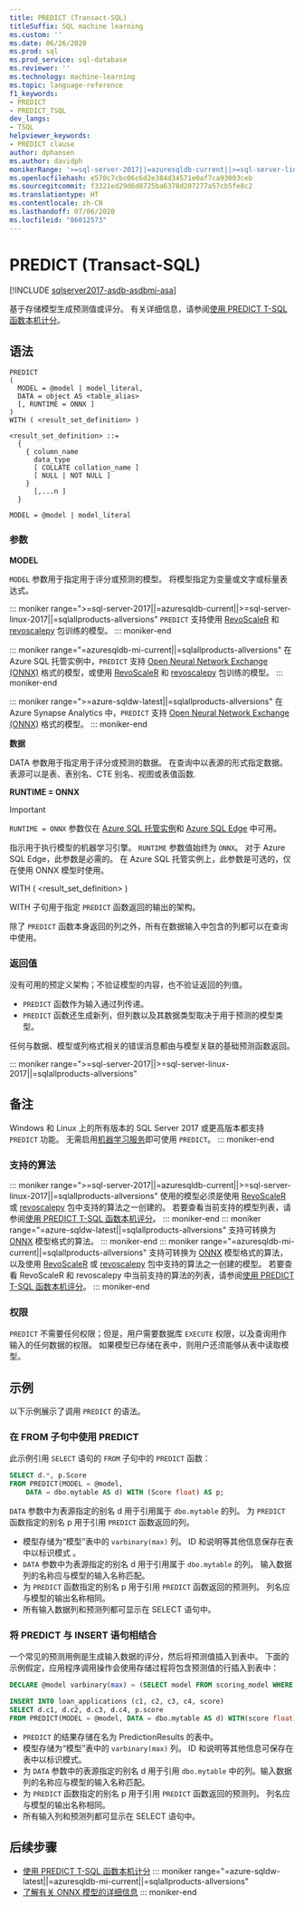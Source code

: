 ```yaml
---
title: PREDICT (Transact-SQL)
titleSuffix: SQL machine learning
ms.custom: ''
ms.date: 06/26/2020
ms.prod: sql
ms.prod_service: sql-database
ms.reviewer: ''
ms.technology: machine-learning
ms.topic: language-reference
f1_keywords:
- PREDICT
- PREDICT_TSQL
dev_langs:
- TSQL
helpviewer_keywords:
- PREDICT clause
author: dphansen
ms.author: davidph
monikerRange: '>=sql-server-2017||=azuresqldb-current||>=sql-server-linux-2017||=azuresqldb-mi-current||=azure-sqldw-latest||=sqlallproducts-allversions'
ms.openlocfilehash: e570c7cbc06c6d2e384d34571e0af7ca93003ceb
ms.sourcegitcommit: f3321ed29d6d8725ba6378d207277a57cb5fe8c2
ms.translationtype: HT
ms.contentlocale: zh-CN
ms.lasthandoff: 07/06/2020
ms.locfileid: "86012573"
---
```

# <a name="predict-transact-sql"></a>PREDICT (Transact-SQL)

[!INCLUDE [sqlserver2017-asdb-asdbmi-asa](../../includes/applies-to-version/sqlserver2017-asdb-asdbmi-asa.md)]

基于存储模型生成预测值或评分。 有关详细信息，请参阅[使用 PREDICT T-SQL 函数本机计分](../../machine-learning/predictions/native-scoring-predict-transact-sql.md)。

## <a name="syntax"></a>语法

```syntaxsql
PREDICT  
(  
  MODEL = @model | model_literal,  
  DATA = object AS <table_alias>
  [, RUNTIME = ONNX ]
)  
WITH ( <result_set_definition> )  

<result_set_definition> ::=  
  {  
    { column_name  
      data_type  
      [ COLLATE collation_name ]  
      [ NULL | NOT NULL ]  
    }  
      [,...n ]  
  }  

MODEL = @model | model_literal  
```

### <a name="arguments"></a>参数

**MODEL**

`MODEL` 参数用于指定用于评分或预测的模型。 将模型指定为变量或文字或标量表达式。

::: moniker range=">=sql-server-2017||=azuresqldb-current||>=sql-server-linux-2017||=sqlallproducts-allversions"
`PREDICT` 支持使用 [RevoScaleR](../../machine-learning/r/ref-r-revoscaler.md) 和 [revoscalepy](../../machine-learning/python/ref-py-revoscalepy.md) 包训练的模型。
::: moniker-end

::: moniker range="=azuresqldb-mi-current||=sqlallproducts-allversions"
在 Azure SQL 托管实例中，`PREDICT` 支持 [Open Neural Network Exchange (ONNX)](https://onnx.ai/get-started.html) 格式的模型，或使用 [RevoScaleR](../../machine-learning/r/ref-r-revoscaler.md) 和 [revoscalepy](../../machine-learning/python/ref-py-revoscalepy.md) 包训练的模型。
::: moniker-end

::: moniker range=">=azure-sqldw-latest||=sqlallproducts-allversions"
在 Azure Synapse Analytics 中，`PREDICT` 支持 [Open Neural Network Exchange (ONNX)](https://onnx.ai/get-started.html) 格式的模型。
::: moniker-end

**数据**

DATA 参数用于指定用于评分或预测的数据。 在查询中以表源的形式指定数据。 表源可以是表、表别名、CTE 别名、视图或表值函数.

**RUNTIME = ONNX**

> [!IMPORTANT]
> `RUNTIME = ONNX` 参数仅在 [Azure SQL 托管实例](/azure/azure-sql/managed-instance/machine-learning-services-overview)和 [Azure SQL Edge](/azure/sql-database-edge/onnx-overview) 中可用。

指示用于执行模型的机器学习引擎。 `RUNTIME` 参数值始终为 `ONNX`。 对于 Azure SQL Edge，此参数是必需的。 在 Azure SQL 托管实例上，此参数是可选的，仅在使用 ONNX 模型时使用。

WITH ( <result_set_definition> )

WITH 子句用于指定 `PREDICT` 函数返回的输出的架构。

除了 `PREDICT` 函数本身返回的列之外，所有在数据输入中包含的列都可以在查询中使用。

### <a name="return-values"></a>返回值

没有可用的预定义架构；不验证模型的内容，也不验证返回的列值。

- `PREDICT` 函数作为输入通过列传递。
- `PREDICT` 函数还生成新列，但列数以及其数据类型取决于用于预测的模型类型。

任何与数据、模型或列格式相关的错误消息都由与模型关联的基础预测函数返回。

::: moniker range=">=sql-server-2017||>=sql-server-linux-2017||=sqlallproducts-allversions"
## <a name="remarks"></a>备注

Windows 和 Linux 上的所有版本的 SQL Server 2017 或更高版本都支持 `PREDICT` 功能。 无需启用[机器学习服务](../../machine-learning/sql-server-machine-learning-services.md)即可使用 `PREDICT`。
::: moniker-end

### <a name="supported-algorithms"></a>支持的算法

::: moniker range=">=sql-server-2017||=azuresqldb-current||>=sql-server-linux-2017||=sqlallproducts-allversions"
使用的模型必须是使用 [RevoScaleR](../../machine-learning/r/ref-r-revoscaler.md) 或 [revoscalepy](../../machine-learning/python/ref-py-revoscalepy.md) 包中支持的算法之一创建的。 若要查看当前支持的模型列表，请参阅[使用 PREDICT T-SQL 函数本机评分](../../machine-learning/predictions/native-scoring-predict-transact-sql.md)。
::: moniker-end
::: moniker range="=azure-sqldw-latest||=sqlallproducts-allversions"
支持可转换为 [ONNX](https://onnx.ai/) 模型格式的算法。
::: moniker-end
::: moniker range="=azuresqldb-mi-current||=sqlallproducts-allversions"
支持可转换为 [ONNX](https://onnx.ai/) 模型格式的算法，以及使用 [RevoScaleR](../../machine-learning/r/ref-r-revoscaler.md) 或 [revoscalepy](../../machine-learning/python/ref-py-revoscalepy.md) 包中支持的算法之一创建的模型。 若要查看 RevoScaleR 和 revoscalepy 中当前支持的算法的列表，请参阅[使用 PREDICT T-SQL 函数本机评分](../../machine-learning/predictions/native-scoring-predict-transact-sql.md)。
::: moniker-end

### <a name="permissions"></a>权限

`PREDICT` 不需要任何权限；但是，用户需要数据库 `EXECUTE` 权限，以及查询用作输入的任何数据的权限。 如果模型已存储在表中，则用户还须能够从表中读取模型。

## <a name="examples"></a>示例

以下示例展示了调用 `PREDICT` 的语法。

### <a name="using-predict-in-a-from-clause"></a>在 FROM 子句中使用 PREDICT

此示例引用 `SELECT` 语句的 `FROM` 子句中的 `PREDICT` 函数：

```sql
SELECT d.*, p.Score
FROM PREDICT(MODEL = @model,
    DATA = dbo.mytable AS d) WITH (Score float) AS p;
```

`DATA` 参数中为表源指定的别名 d 用于引用属于 `dbo.mytable` 的列。 为 `PREDICT` 函数指定的别名 p 用于引用 `PREDICT` 函数返回的列。

- 模型存储为“模型”表中的 `varbinary(max)` 列。 ID 和说明等其他信息保存在表中以标识模式 。
- `DATA` 参数中为表源指定的别名 d 用于引用属于 `dbo.mytable` 的列。 输入数据列的名称应与模型的输入名称匹配。
- 为 `PREDICT` 函数指定的别名 p 用于引用 `PREDICT` 函数返回的预测列。 列名应与模型的输出名称相同。
- 所有输入数据列和预测列都可显示在 SELECT 语句中。

### <a name="combining-predict-with-an-insert-statement"></a>将 PREDICT 与 INSERT 语句相结合

一个常见的预测用例是生成输入数据的评分，然后将预测值插入到表中。 下面的示例假定，应用程序调用操作会使用存储过程将包含预测值的行插入到表中：

```sql
DECLARE @model varbinary(max) = (SELECT model FROM scoring_model WHERE model_name = 'ScoringModelV1');

INSERT INTO loan_applications (c1, c2, c3, c4, score)
SELECT d.c1, d.c2, d.c3, d.c4, p.score
FROM PREDICT(MODEL = @model, DATA = dbo.mytable AS d) WITH(score float) AS p;
```

- `PREDICT` 的结果存储在名为 PredictionResults 的表中。 
- 模型存储为“模型”表中的 `varbinary(max)` 列。 ID 和说明等其他信息可保存在表中以标识模式。
- 为 `DATA` 参数中的表源指定的别名 d 用于引用 `dbo.mytable` 中的列。输入数据列的名称应与模型的输入名称匹配。
- 为 `PREDICT` 函数指定的别名 p 用于引用 `PREDICT` 函数返回的预测列。 列名应与模型的输出名称相同。
- 所有输入列和预测列都可显示在 SELECT 语句中。

## <a name="next-steps"></a>后续步骤

- [使用 PREDICT T-SQL 函数本机计分](../../machine-learning/predictions/native-scoring-predict-transact-sql.md)
::: moniker range="=azure-sqldw-latest||=azuresqldb-mi-current||=sqlallproducts-allversions"
-   [了解有关 ONNX 模型的详细信息](/azure/machine-learning/concept-onnx#get-onnx-models)
::: moniker-end
